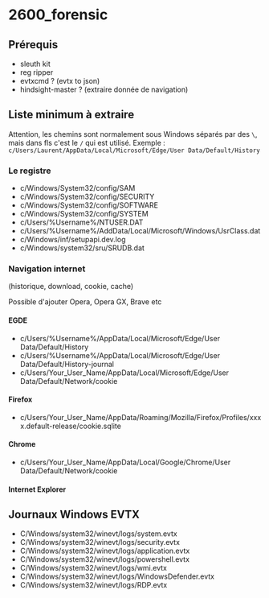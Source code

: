 # 2600_forensic

## Prérequis 

- sleuth kit
- reg ripper
- evtxcmd ? (evtx to json)
- hindsight-master ? (extraire donnée de navigation)


## Liste minimum à extraire

Attention, les chemins sont normalement sous Windows séparés par des `\`, mais dans fls c'est le `/` qui est utilisé. Exemple : `c/Users/Laurent/AppData/Local/Microsoft/Edge/User Data/Default/History`

### Le registre

- c/Windows/System32/config/SAM
- c/Windows/System32/config/SECURITY
- c/Windows/System32/config/SOFTWARE
- c/Windows/System32/config/SYSTEM
- c/Users/%Username%/NTUSER.DAT
- c/Users/%Username%/AddData/Local/Microsoft/Windows/UsrClass.dat
- c/Windows/inf/setupapi.dev.log
- c/Windows/system32/sru/SRUDB.dat

### Navigation internet 

(historique, download, cookie, cache)

Possible d'ajouter Opera, Opera GX, Brave etc

#### EGDE 

- c/Users/%Username%/AppData/Local/Microsoft/Edge/User Data/Default/History
- c/Users/%Username%/AppData/Local/Microsoft/Edge/User Data/Default/History-journal
- c/Users/Your_User_Name/AppData/Local/Microsoft/Edge/User Data/Default/Network/cookie


#### Firefox

- c/Users/Your_User_Name/AppData/Roaming/Mozilla/Firefox/Profiles/xxxx.default-release/cookie.sqlite

#### Chrome

- c/Users/Your_User_Name/AppData/Local/Google/Chrome/User Data/Default/Network/cookie


#### Internet Explorer 



## Journaux Windows EVTX

- C/Windows/system32/winevt/logs/system.evtx
- C/Windows/system32/winevt/logs/security.evtx
- C/Windows/system32/winevt/logs/application.evtx
- C/Windows/system32/winevt/logs/powershell.evtx
- C/Windows/system32/winevt/logs/wmi.evtx
- C/Windows/system32/winevt/logs/WindowsDefender.evtx
- C/Windows/system32/winevt/logs/RDP.evtx

